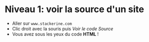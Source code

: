 # Niveau 1: voir la source d'un site

- Aller sur `www.stackerine.com`
- Clic droit avec la souris puis _Voir le code Source_
- Vous avez sous les yeux du code __HTML__ !